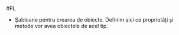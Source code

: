 #PL 
- Șabloane pentru crearea de obiecte. Definim aici ce proprietăți și metode vor avea obiectele de acel tip.